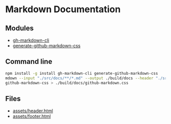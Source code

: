 # Markdown Documentation

## Modules

- [gh-markdown-cli](https://github.com/millermedeiros/gh-markdown-cli)
- [generate-github-markdown-css](https://github.com/sindresorhus/generate-github-markdown-css)

## Command line

```bash
npm install -g install gh-markdown-cli generate-github-markdown-css
mdown --input "./src/docs/**/*.md" --output ./build/docs --header "./src/docs/assets/header.html" --footer "./src/docs/assets/footer.html"
github-markdown-css > ./build/docs/github-markdown.css
```

## Files

- [assets/header.html]()
- [assets/footer.html]()
